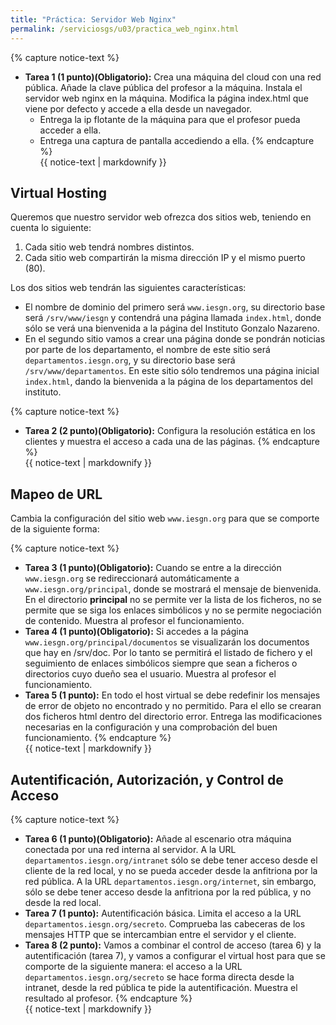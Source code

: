```yaml
---
title: "Práctica: Servidor Web Nginx"
permalink: /serviciosgs/u03/practica_web_nginx.html
---
```

{% capture notice-text %}
* **Tarea 1 (1 punto)(Obligatorio):** Crea una máquina del cloud con una red pública. Añade la clave pública del profesor a la máquina. Instala el servidor web nginx en la máquina. Modifica la página index.html que viene por defecto y accede a ella desde un navegador. 
    * Entrega la ip flotante de la máquina para que el profesor pueda acceder a ella.
    * Entrega una captura de pantalla accediendo a ella.
{% endcapture %}<div class="notice--info">{{ notice-text | markdownify }}</div>

## Virtual Hosting

Queremos que nuestro servidor web ofrezca dos sitios web, teniendo en cuenta lo siguiente:

1. Cada sitio web tendrá nombres distintos.
2. Cada sitio web compartirán la misma dirección IP y el mismo puerto (80).

Los dos sitios web tendrán las siguientes características:

* El nombre de dominio del primero será ``www.iesgn.org``, su directorio base será ``/srv/www/iesgn`` y contendrá una página llamada ``index.html``, donde sólo se verá una bienvenida a la página del Instituto Gonzalo Nazareno.
* En el segundo sitio vamos a crear una página donde se pondrán noticias por parte de los departamento, el nombre de este sitio será ``departamentos.iesgn.org``, y su directorio base será ``/srv/www/departamentos``. En este sitio sólo tendremos una página inicial ``index.html``, dando la bienvenida a la página de los departamentos del instituto.

{% capture notice-text %}
* **Tarea 2 (2 punto)(Obligatorio):** Configura la resolución estática en los clientes y muestra el acceso a cada una de las páginas.
{% endcapture %}<div class="notice--info">{{ notice-text | markdownify }}</div>

## Mapeo de URL

Cambia la configuración del sitio web ``www.iesgn.org`` para que se comporte de la siguiente forma:

{% capture notice-text %}
* **Tarea 3 (1 punto)(Obligatorio):** Cuando se entre a la dirección ``www.iesgn.org`` se redireccionará automáticamente a ``www.iesgn.org/principal``, donde se mostrará el mensaje de bienvenida. En el directorio **principal** no se permite ver la lista de los ficheros, no se permite que se siga los enlaces simbólicos y no se permite negociación de contenido. Muestra al profesor el funcionamiento.
* **Tarea 4 (1 punto)(Obligatorio):** Si accedes a la página ``www.iesgn.org/principal/documentos`` se visualizarán los documentos que hay en /srv/doc. Por lo tanto se permitirá el listado de fichero y el seguimiento de enlaces simbólicos siempre que sean a ficheros o directorios cuyo dueño sea el usuario. Muestra al profesor el funcionamiento.
* **Tarea 5 (1 punto):** En todo el host virtual se debe redefinir los mensajes de error de objeto no encontrado y no permitido. Para el ello se crearan dos ficheros html dentro del directorio error. Entrega las modificaciones necesarias en la configuración y una comprobación del buen funcionamiento.
{% endcapture %}<div class="notice--info">{{ notice-text | markdownify }}</div>

## Autentificación, Autorización, y Control de Acceso

{% capture notice-text %}
* **Tarea 6 (1 punto)(Obligatorio):** Añade al escenario otra máquina conectada por una red interna al servidor. A la URL ``departamentos.iesgn.org/intranet`` sólo se debe tener acceso desde el cliente de la red local, y no se pueda acceder desde la anfitriona por la red pública. A la URL ``departamentos.iesgn.org/internet``, sin embargo, sólo se debe tener acceso desde la anfitriona por la red pública, y no desde la red local.
* **Tarea 7 (1 punto):** Autentificación básica. Limita el acceso a la URL ``departamentos.iesgn.org/secreto``. Comprueba las cabeceras de los mensajes HTTP que se intercambian entre el servidor y el cliente. 
* **Tarea 8 (2 punto):** Vamos a combinar el control de acceso (tarea 6) y la autentificación (tarea 7), y vamos a configurar el virtual host para que se comporte de la siguiente manera: el acceso a la URL ``departamentos.iesgn.org/secreto`` se hace forma directa desde la intranet, desde la red pública te pide la autentificación. Muestra el resultado al profesor.
{% endcapture %}<div class="notice--info">{{ notice-text | markdownify }}</div>

